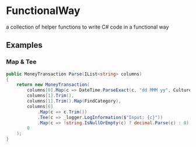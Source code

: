 # FunctionalWay
a collection of helper functions to write C# code in a functional way

## Examples

### Map & Tee

```csharp
public MoneyTransaction Parse(IList<string> columns)
{
    return new MoneyTransaction(
        columns[0].Map(c => DateTime.ParseExact(c, "dd MMM yy", CultureInfo.InvariantCulture)),
        columns[1].Trim(),
        columns[1].Trim().Map(FindCategory),
        columns[6]
            .Map(c => c.Trim())
            .Tee(c => _logger.LogInformation($"Input: {c}"))
            .Map(c => !string.IsNullOrEmpty(c) ? decimal.Parse(c) : 0),
        0
    );
}

```

